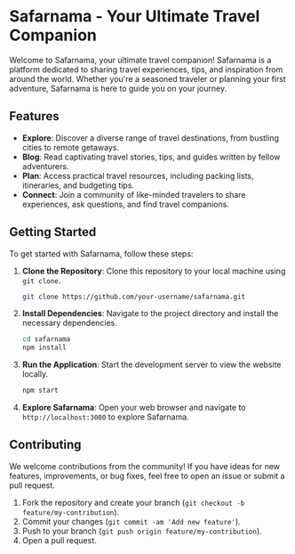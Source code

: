 # Safarnama - Your Ultimate Travel Companion

Welcome to Safarnama, your ultimate travel companion! Safarnama is a platform dedicated to sharing travel experiences, tips, and inspiration from around the world. Whether you're a seasoned traveler or planning your first adventure, Safarnama is here to guide you on your journey.

## Features

- **Explore**: Discover a diverse range of travel destinations, from bustling cities to remote getaways.
- **Blog**: Read captivating travel stories, tips, and guides written by fellow adventurers.
- **Plan**: Access practical travel resources, including packing lists, itineraries, and budgeting tips.
- **Connect**: Join a community of like-minded travelers to share experiences, ask questions, and find travel companions.

## Getting Started

To get started with Safarnama, follow these steps:

1. **Clone the Repository**: Clone this repository to your local machine using `git clone`.

    ```bash
    git clone https://github.com/your-username/safarnama.git
    ```

2. **Install Dependencies**: Navigate to the project directory and install the necessary dependencies.

    ```bash
    cd safarnama
    npm install
    ```

3. **Run the Application**: Start the development server to view the website locally.

    ```bash
    npm start
    ```

4. **Explore Safarnama**: Open your web browser and navigate to `http://localhost:3000` to explore Safarnama.

## Contributing

We welcome contributions from the community! If you have ideas for new features, improvements, or bug fixes, feel free to open an issue or submit a pull request.

1. Fork the repository and create your branch (`git checkout -b feature/my-contribution`).
2. Commit your changes (`git commit -am 'Add new feature'`).
3. Push to your branch (`git push origin feature/my-contribution`).
4. Open a pull request.
 
 
